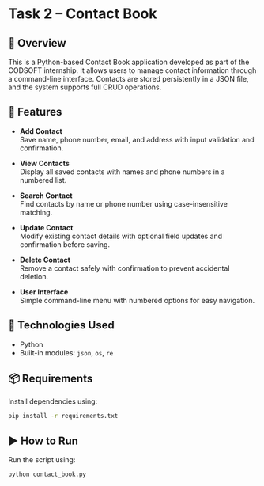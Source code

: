 # Task 2 – Contact Book

## 📌 Overview
This is a Python-based Contact Book application developed as part of the CODSOFT internship. It allows users to manage contact information through a command-line interface. Contacts are stored persistently in a JSON file, and the system supports full CRUD operations.

## 🚀 Features

- **Add Contact**  
  Save name, phone number, email, and address with input validation and confirmation.

- **View Contacts**  
  Display all saved contacts with names and phone numbers in a numbered list.

- **Search Contact**  
  Find contacts by name or phone number using case-insensitive matching.

- **Update Contact**  
  Modify existing contact details with optional field updates and confirmation before saving.

- **Delete Contact**  
  Remove a contact safely with confirmation to prevent accidental deletion.

- **User Interface**  
  Simple command-line menu with numbered options for easy navigation.

## 🧰 Technologies Used

- Python
- Built-in modules: `json`, `os`, `re`


## 📦 Requirements

Install dependencies using:

```bash
pip install -r requirements.txt

```

## ▶️ How to Run

Run the script using:

```bash
python contact_book.py

```


